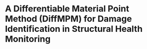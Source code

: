 # A Differentiable Material Point Method (DiffMPM) for Damage Identification in Structural Health Monitoring
